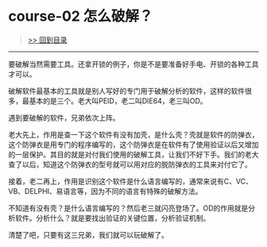 # course-02 怎么破解？

> [>> 回到目录](README.md)

------

要破解当然需要工具。还拿开锁的例子，你是不是要准备好手电、开锁的各种工具才可以。

破解软件最基本的工具就是别人写好的专门用于破解分析的软件，这样的软件很多，最基本的是三个。老大叫PEID，老二叫DIE64，老三叫OD。

遇到要破解的软件，兄弟依次上阵。

老大先上，作用是查一下这个软件有没有加壳，是什么壳？壳就是软件的防弹衣，这个防弹衣是用专门的程序编写的，这个防弹衣是在软件有了使用验证以后又增加的一层保护。其目的就是对付我们使用的破解工具，让我们不好下手。我们的老大查了以后，知道这个防弹衣的型号就可以用对应的脱防弹衣的工具来对付它了。

接着，老二再上，作用是识别这个软件是什么语言编写的，通常来说有C、VC、VB、DELPHI、易语言等，因为不同的语言有特殊的破解方法。

不知道有没有壳？是什么语言编写的？然后老三就闪亮登场了。OD的作用就是分析软件。分析什么？就是要找出验证的关键位置，分析验证机制。

清楚了吧，只要有这三兄弟，我们就可以玩破解了。

